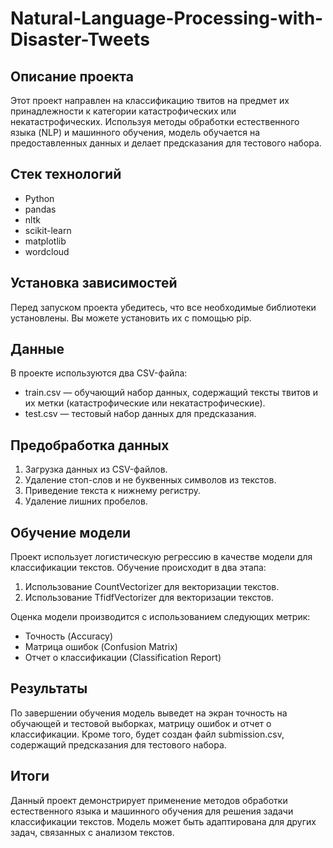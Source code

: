 # Natural-Language-Processing-with-Disaster-Tweets
## Описание проекта
Этот проект направлен на классификацию твитов на предмет их принадлежности к категории катастрофических или некатастрофических. Используя методы обработки естественного языка (NLP) и машинного обучения, модель обучается на предоставленных данных и делает предсказания для тестового набора.

## Стек технологий
- Python
- pandas
- nltk
- scikit-learn
- matplotlib
- wordcloud

## Установка зависимостей
Перед запуском проекта убедитесь, что все необходимые библиотеки установлены. Вы можете установить их с помощью pip.

## Данные
В проекте используются два CSV-файла:
- train.csv — обучающий набор данных, содержащий тексты твитов и их метки (катастрофические или некатастрофические).
- test.csv — тестовый набор данных для предсказания.

## Предобработка данных
1. Загрузка данных из CSV-файлов.
2. Удаление стоп-слов и не буквенных символов из текстов.
3. Приведение текста к нижнему регистру.
4. Удаление лишних пробелов.

## Обучение модели
Проект использует логистическую регрессию в качестве модели для классификации текстов. Обучение происходит в два этапа:
1. Использование CountVectorizer для векторизации текстов.
2. Использование TfidfVectorizer для векторизации текстов.

Оценка модели производится с использованием следующих метрик:
- Точность (Accuracy)
- Матрица ошибок (Confusion Matrix)
- Отчет о классификации (Classification Report)

## Результаты
По завершении обучения модель выведет на экран точность на обучающей и тестовой выборках, матрицу ошибок и отчет о классификации. Кроме того, будет создан файл submission.csv, содержащий предсказания для тестового набора.

## Итоги
Данный проект демонстрирует применение методов обработки естественного языка и машинного обучения для решения задачи классификации текстов. Модель может быть адаптирована для других задач, связанных с анализом текстов.
